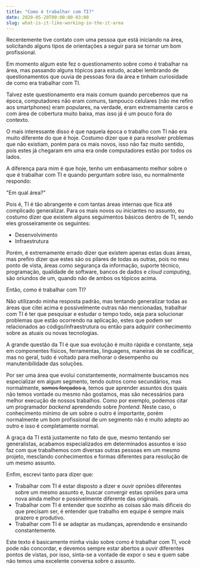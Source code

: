 ```yaml
---
title: "Como é trabalhar com TI?"
date: 2020-05-20T00:00:00-03:00
slug: what-is-it-like-working-in-the-it-area
---
```


Recentemente tive contato com uma pessoa que está iniciando na área, solicitando alguns tipos de orientações a seguir para se tornar um bom profissional.

Em momento algum este fez o questionamento sobre como é trabalhar na área, mas passando alguns tópicos para estudo, acabei lembrando de questionamentos que ouvia de pessoas fora da área e tinham curiosidade de como era trabalhar com TI.

Talvez este questionamento era mais comum quando percebemos que na época, computadores não eram comuns, tampouco celulares (não me refiro aos smartphones) eram populares, na verdade, eram extremamente caros e com área de cobertura muito baixa, mas isso já é um pouco fora do contexto.

O mais interessante disso é que naquela época o trabalho com TI não era muito diferente do que é hoje. Costumo dizer que é para resolver problemas que não existiam, porém para os mais novos, isso não faz muito sentido, pois estes já chegaram em uma era onde computadores estão por todos os lados.

A diferença para mim é que hoje, tenho um embasamento melhor sobre o que é trabalhar com TI e quando perguntam sobre isso, eu normalmente respondo:

"Em qual área?"

Pois é, TI é tão abrangente e com tantas áreas internas que fica até complicado generalizar. Para os mais novos ou iniciantes no assunto, eu costumo dizer que existem alguns seguimentos básicos dentro de TI, sendo eles grosseiramente os seguintes:

* Desenvolvimento
* Infraestrutura

Porém, é extremamente errado dizer que existem apenas estas duas áreas, mas prefiro dizer que estes são os pilares de todas as outras, pois no meu ponto de vista, áreas como segurança da informação, suporte técnico, programação, qualidade de software, bancos de dados e *cloud computing*, são oriundos de um, quando não de ambos os tópicos acima.

Então, como é trabalhar com TI?

Não utilizando minha resposta padrão, mas tentando generalizar todas as áreas que citei acima e possivelmente outras não mencionadas, trabalhar com TI é ter que pesquisar e estudar o tempo todo, seja para solucionar problemas que estão ocorrendo na aplicação, estes que podem ser relacionados ao código/infraestrutura ou então para adquirir conhecimento sobre as atuais ou novas tecnologias.

A grande questão da TI é que sua evolução é muito rápida e constante, seja em componentes físicos, ferramentas, linguagens, maneiras de se codificar, mas no geral, tudo é voltado para melhorar o desempenho ou manutenibilidade das soluções.

Por ser uma área que evolui constantemente, normalmente buscamos nos especializar em algum segmento, tendo outros como secundários, mas normalmente, ~~somos forçados a~~, temos que aprender assuntos dos quais não temos vontade ou mesmo não gostamos, mas são necessários para melhor execução de nossos trabalhos. Como por exemplo, podemos citar um programador *backend* aprendendo sobre *frontend*. Neste caso, o conhecimento mínimo de um sobre o outro é importante, porém normalmente um bom profissional de um segmento não é muito adepto ao outro e isso é completamente normal.

A graça da TI está justamente no fato de que, mesmo tentando ser generalistas, acabamos especializados em determinados assuntos e isso faz com que trabalhemos com diversas outras pessoas em um mesmo projeto, mesclando conhecimentos e formas diferentes para resolução de um mesmo assunto.

Enfim, escrevi tanto para dizer que:

* Trabalhar com TI é estar disposto a dizer e ouvir opniões diferentes sobre um mesmo assunto e, buscar convergir estas opniões para uma nova ainda melhor e possivelmente diferente das originais.
* Trabalhar com TI é entender que sozinho as coisas são mais dificeis do que precisam ser, é entender que trabalho em equipe é sempre mais prazero e produtivo.
* Trabalhar com TI é se adaptar as mudanças, aprendendo e ensinando constantemente.

Este texto é basicamente minha visão sobre como é trabalhar com TI, você pode não concordar, e devemos sempre estar abertos a ouvir diferentes pontos de vistas, por isso, sinta-se a vontade de expor o seu e quem sabe não temos uma excelente conversa sobre o assunto.
